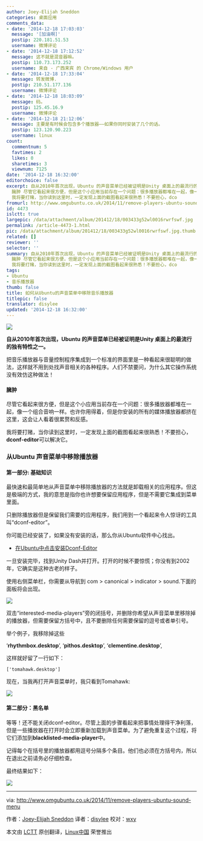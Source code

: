 ```yaml
---
author: Joey-Elijah Sneddon
categories: 桌面应用
comments_data:
- date: '2014-12-18 17:03:03'
  message: '[加油啊]'
  postip: 220.181.51.53
  username: 微博评论
- date: '2014-12-18 17:12:52'
  message: 这不就是混音器嘛。
  postip: 110.73.173.252
  username: 来自 - 广西来宾 的 Chrome/Windows 用户
- date: '2014-12-18 17:33:04'
  message: 转发微博.
  postip: 210.51.177.136
  username: 微博评论
- date: '2014-12-18 18:03:09'
  message: 码。
  postip: 125.45.16.9
  username: 微博评论
- date: '2014-12-18 21:12:06'
  message: 主要是有时候会包含多个播放器——如果你同时安装了几个的话。
  postip: 123.120.90.223
  username: linux
count:
  commentnum: 5
  favtimes: 2
  likes: 0
  sharetimes: 3
  viewnum: 7125
date: '2014-12-18 16:32:00'
editorchoice: false
excerpt: 自从2010年首次出现，Ubuntu 的声音菜单已经被证明是Unity 桌面上的最流行的独有特性之一。 把音乐播放器与音量控制程序集成到一个标准的界面里是一种看起来很聪明的做法，这样就不用到处找声音相关的各种程序。人们不禁要问，为什么其它操作系统没有效仿这种做法！
  臃肿 尽管它看起来很方便，但是这个小应用当前存在一个问题：很多播放器都堆在一起，像一个组合音响一样。也许你用得着，但是你安装的所有的媒体播放器都挤在这里，这会让人看着很累赘和反感。
  我将要打赌，当你读到这里时，一定发现上面的截图看起来很熟悉！不要担心，dco
fromurl: http://www.omgubuntu.co.uk/2014/11/remove-players-ubuntu-sound-menu
id: 4473
islctt: true
largepic: /data/attachment/album/201412/18/003433g52wl0016rwrfswf.jpg
permalink: /article-4473-1.html
pic: /data/attachment/album/201412/18/003433g52wl0016rwrfswf.jpg.thumb.jpg
related: []
reviewer: ''
selector: ''
summary: 自从2010年首次出现，Ubuntu 的声音菜单已经被证明是Unity 桌面上的最流行的独有特性之一。 把音乐播放器与音量控制程序集成到一个标准的界面里是一种看起来很聪明的做法，这样就不用到处找声音相关的各种程序。人们不禁要问，为什么其它操作系统没有效仿这种做法！
  臃肿 尽管它看起来很方便，但是这个小应用当前存在一个问题：很多播放器都堆在一起，像一个组合音响一样。也许你用得着，但是你安装的所有的媒体播放器都挤在这里，这会让人看着很累赘和反感。
  我将要打赌，当你读到这里时，一定发现上面的截图看起来很熟悉！不要担心，dco
tags:
- Ubuntu
- 音乐播放器
thumb: false
title: 如何从Ubuntu的声音菜单中移除音乐播放器
titlepic: false
translator: disylee
updated: '2014-12-18 16:32:00'
---
```


![](/data/attachment/album/201412/18/003433g52wl0016rwrfswf.jpg)


**自从2010年首次出现，Ubuntu 的声音菜单已经被证明是Unity 桌面上的最流行的独有特性之一。**


把音乐播放器与音量控制程序集成到一个标准的界面里是一种看起来很聪明的做法，这样就不用到处找声音相关的各种程序。人们不禁要问，为什么其它操作系统没有效仿这种做法！


#### 臃肿


尽管它看起来很方便，但是这个小应用当前存在一个问题：很多播放器都堆在一起，像一个组合音响一样。也许你用得着，但是你安装的所有的媒体播放器都挤在这里，这会让人看着很累赘和反感。


我将要打赌，当你读到这里时，一定发现上面的截图看起来很熟悉！不要担心，**dconf-editor**可以解决它。


### 从Ubuntu 声音菜单中移除播放器


#### 第一部分: 基础知识


最快速和最简单地从声音菜单中移除播放器的方法就是卸载相关的应用程序。但这是极端的方式，我的意思是指你也许想要保留应用程序，但是不需要它集成到菜单里面。


只删除播放器但是保留我们需要的应用程序，我们用到一个看起来令人惊讶的工具叫“dconf-editor”。


你可能已经安装了，如果没有安装的话，那么你从Ubuntu软件中心找出。


* [在Ubuntu中点击安装Dconf-Editor](apt://dconf-editor)


一旦安装完毕，找到Unity Dash并打开。打开的时候不要惊慌；你没有到2002年，它确实是这种古老的样子。


使用右侧菜单栏，你需要从导航到 com > canonical > indicator > sound.下面的面板将会出现。


![](/data/attachment/album/201412/18/003435qlhg4flxjlcglgcl.jpg)


双击“interested-media-players”旁的闭括号，并删除你希望从声音菜单里移除掉的播放器，但需要保留方括号中，且不要删除任何需要保留的逗号或者单引号。


举个例子，我移除掉这些


‘**rhythmbox.desktop**’, ‘**pithos.desktop**’, ‘**clementine.desktop**’,


这样就好留了一行如下：



```
['tomahawk.desktop']

```

现在，当我再打开声音菜单时，我只看到Tomahawk:


![](/data/attachment/album/201412/18/003436ro8fwcql22m19acm.jpg)


#### 第二部分：黑名单


等等！还不能关闭dconf-editor。尽管上面的步骤看起来把事情处理得干净利落，但是一些播放器在打开时会立即重新加载到声音菜单。为了避免重复这个过程，将它们添加到**blacklisted-media-player**中。


记得每个在括号里的播放器都用逗号分隔多个条目。他们也必须在方括号内，所以在退出之前请务必仔细检查。


最终结果如下：


![](/data/attachment/album/201412/18/003438m45d6nvv86iqvxqi.jpg)




---


via: <http://www.omgubuntu.co.uk/2014/11/remove-players-ubuntu-sound-menu>


作者：[Joey-Elijah Sneddon](https://plus.google.com/117485690627814051450/?rel=author) 译者：[disylee](https://github.com/%E8%AF%91%E8%80%85ID) 校对：[wxy](https://github.com/wxy)


本文由 [LCTT](https://github.com/LCTT/TranslateProject) 原创翻译，[Linux中国](http://linux.cn/) 荣誉推出